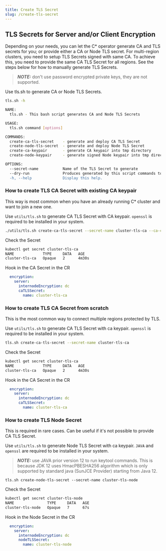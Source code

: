 ```yaml
---
title: Create TLS Secret
slug: /create-tls-secret
---
```


## TLS Secrets for Server and/or Client Encryption

Depending on your needs, you can let the C* operator generate CA and TLS secrets for you; or provide either a CA or Node TLS secret.
For multi-region clusters, you need to setup TLS Secrets signed with same CA. To achieve this, you need to provide the same CA TLS Secret for all regions.
See the steps below for how to manually generate TLS Secrets.

> **_NOTE:_**  don't use password encrypted private keys, they are not supported.

Use tls.sh to generate CA or Node TLS Secrets.
```bash
tls.sh -h

NAME:
  tls.sh - This bash script generates CA and Node TLS Secrets

USAGE:
  tls.sh command [options]

COMMANDS:
  create-ca-tls-secret    - generate and deploy CA TLS Secret
  create-node-tls-secret  - generate and deploy Node TLS Secret
  create-ca-keypair       - generate CA keypair into tmp directory
  create-node-keypair     - generate signed Node keypair into tmp directory

OPTIONS:
  --secret-name           Name of the TLS Secret to generate
  --dry-run               Produces generated by this script commands to output and don't run it in k8s.
  -h, --help              Display this help.
```

### How to create TLS CA Secret with existing CA keypair

This way is most common when you have an already running C* cluster and want to join a new one.

Use `utils/tls.sh` to generate CA TLS Secret with CA keypair. `openssl` is required to be installed in your system.
```bash
./utils/tls.sh create-ca-tls-secret --secret-name cluster-tls-ca --ca-cert ./rootca.crt --ca-key ./rootca.key
```

Check the Secret
```bash
kubectl get secret cluster-tls-ca
NAME             TYPE     DATA   AGE
cluster-tls-ca   Opaque   2      4m30s
```

Hook in the CA Secret in the CR
```yaml
  encryption:
    server:
      internodeEncryption: dc
      caTLSSecret:
        name: cluster-tls-ca
```

### How to create TLS CA Secret from scratch

This is the most common way to connect multiple regions protected by TLS.

Use `utils/tls.sh` to generate CA TLS Secret with ca keypair. `openssl` is required to be installed in your system.
```bash
tls.sh create-ca-tls-secret --secret-name cluster-tls-ca
```

Check the Secret
```bash
kubectl get secret cluster-tls-ca
NAME             TYPE     DATA   AGE
cluster-tls-ca   Opaque   2      4m30s
```

Hook in the CA Secret in the CR
```yaml
  encryption:
    server:
      internodeEncryption: dc
      caTLSSecret:
        name: cluster-tls-ca
```

### How to create TLS Node Secret

This is required in rare cases. Can be useful if it's not possible to provide CA TLS Secret.

Use `utils/tls.sh` to generate Node TLS Secret with ca keypair. `JAVA` and `openssl` are required to be installed in your system.

> **_NOTE:_** use JAVA prior version 12 to run keytool commands. 
> This is because JDK 12 uses HmacPBESHA256 algorithm which is only supported by standard java (SunJCE Provider) starting from Java 12.

```
tls.sh create-node-tls-secret --secret-name cluster-tls-node
```

Check the Secret
```bash
kubectl get secret cluster-tls-node
NAME               TYPE     DATA   AGE
cluster-tls-node   Opaque   7      67s
```

Hook in the Node Secret in the CR
```yaml
  encryption:
    server:
      internodeEncryption: dc
      nodeTLSSecret:
        name: cluster-tls-node
```
